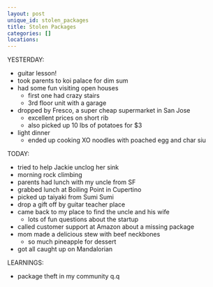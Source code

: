 ```yaml
---
layout: post
unique_id: stolen_packages
title: Stolen Packages
categories: []
locations: 
---
```


YESTERDAY:
* guitar lesson!
* took parents to koi palace for dim sum
* had some fun visiting open houses
  * first one had crazy stairs
  * 3rd floor unit with a garage
* dropped by Fresco, a super cheap supermarket in San Jose
  * excellent prices on short rib
  * also picked up 10 lbs of potatoes for $3
* light dinner
  * ended up cooking XO noodles with poached egg and char siu


TODAY:
* tried to help Jackie unclog her sink
* morning rock climbing
* parents had lunch with my uncle from SF
* grabbed lunch at Boiling Point in Cupertino
* picked up taiyaki from Sumi Sumi
* drop a gift off by guitar teacher place
* came back to my place to find the uncle and his wife
  * lots of fun questions about the startup
* called customer support at Amazon about a missing package
* mom made a delicious stew with beef neckbones
  * so much pineapple for dessert
* got all caught up on Mandalorian

LEARNINGS:
* package theft in my community q.q
